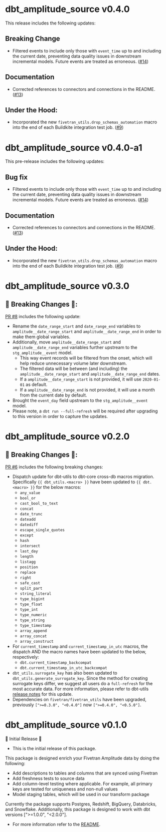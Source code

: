 # dbt_amplitude_source v0.4.0
This release includes the following updates:

## Breaking Change
- Filtered events to include only those with `event_time` up to and including the current date, preventing data quality issues in downstream incremental models. Future events are treated as erroneous. ([#14](https://github.com/fivetran/dbt_amplitude_source/pull/14))

## Documentation
- Corrected references to connectors and connections in the README. ([#13](https://github.com/fivetran/dbt_amplitude_source/pull/13))

 ## Under the Hood:
- Incorporated the new `fivetran_utils.drop_schemas_automation` macro into the end of each Buildkite integration test job. ([#9](https://github.com/fivetran/dbt_amplitude_source/pull/9))

# dbt_amplitude_source v0.4.0-a1
This pre-release includes the following updates:

## Bug fix
- Filtered events to include only those with `event_time` up to and including the current date, preventing data quality issues in downstream incremental models. Future events are treated as erroneous.
 ([#14](https://github.com/fivetran/dbt_amplitude_source/pull/14))

## Documentation
- Corrected references to connectors and connections in the README. ([#13](https://github.com/fivetran/dbt_amplitude_source/pull/13))

 ## Under the Hood:
- Incorporated the new `fivetran_utils.drop_schemas_automation` macro into the end of each Buildkite integration test job. ([#9](https://github.com/fivetran/dbt_amplitude_source/pull/9))

# dbt_amplitude_source v0.3.0

## 🚨 Breaking Changes 🚨:
[PR #8](https://github.com/fivetran/dbt_amplitude_source/pull/8) includes the following update:

- Rename the `date_range_start` and `date_range_end` variables to `amplitude__date_range_start` and `amplitude__date_range_end` in order to make them global variables. 
- Additionally, move `amplitude__date_range_start` and `amplitude__date_range_end` variables further upstream to the `stg_amplitude__event` model. 
    - This way event records will be filtered from the onset, which will help reduce unnecessary volume later downstream. 
    - The filtered data will be between (and including) the `amplitude__date_range_start` and `amplitude__date_range_end` dates.
    - If a `amplitude__date_range_start` is not provided, it will use `2020-01-01` as default.
    - If a `amplitude__date_range_end` is not provided, it will use a month from the current date by default.
- Brought the `event_day` field upstream to the `stg_amplitude__event` model. 
- Please note, a `dbt run --full-refresh` will be required after upgrading to this version in order to capture the updates.


# dbt_amplitude_source v0.2.0

## 🚨 Breaking Changes 🚨:
[PR #6](https://github.com/fivetran/dbt_amplitude_source/pull/6) includes the following breaking changes:
- Dispatch update for dbt-utils to dbt-core cross-db macros migration. Specifically `{{ dbt_utils.<macro> }}` have been updated to `{{ dbt.<macro> }}` for the below macros:
    - `any_value`
    - `bool_or`
    - `cast_bool_to_text`
    - `concat`
    - `date_trunc`
    - `dateadd`
    - `datediff`
    - `escape_single_quotes`
    - `except`
    - `hash`
    - `intersect`
    - `last_day`
    - `length`
    - `listagg`
    - `position`
    - `replace`
    - `right`
    - `safe_cast`
    - `split_part`
    - `string_literal`
    - `type_bigint`
    - `type_float`
    - `type_int`
    - `type_numeric`
    - `type_string`
    - `type_timestamp`
    - `array_append`
    - `array_concat`
    - `array_construct`
- For `current_timestamp` and `current_timestamp_in_utc` macros, the dispatch AND the macro names have been updated to the below, respectively:
    - `dbt.current_timestamp_backcompat`
    - `dbt.current_timestamp_in_utc_backcompat`
- `dbt_utils.surrogate_key` has also been updated to `dbt_utils.generate_surrogate_key`. Since the method for creating surrogate keys differ, we suggest all users do a `full-refresh` for the most accurate data. For more information, please refer to dbt-utils [release notes](https://github.com/dbt-labs/dbt-utils/releases) for this update.
- Dependencies on `fivetran/fivetran_utils` have been upgraded, previously `[">=0.3.0", "<0.4.0"]` now `[">=0.4.0", "<0.5.0"]`.

# dbt_amplitude_source v0.1.0
🎉 Initial Release 🎉
- This is the initial release of this package. 

This package is designed enrich your Fivetran Amplitude data by doing the following:

- Add descriptions to tables and columns that are synced using Fivetran
- Add freshness tests to source data
- Add column-level testing where applicable. For example, all primary keys are tested for uniqueness and non-null values
- Model staging tables, which will be used in our transform package

Currently the package supports Postgres, Redshift, BigQuery, Databricks, and Snowflake. Additionally, this package is designed to work with dbt versions [">=1.0.0", "<2.0.0"].

- For more information refer to the [README](/README.md).
